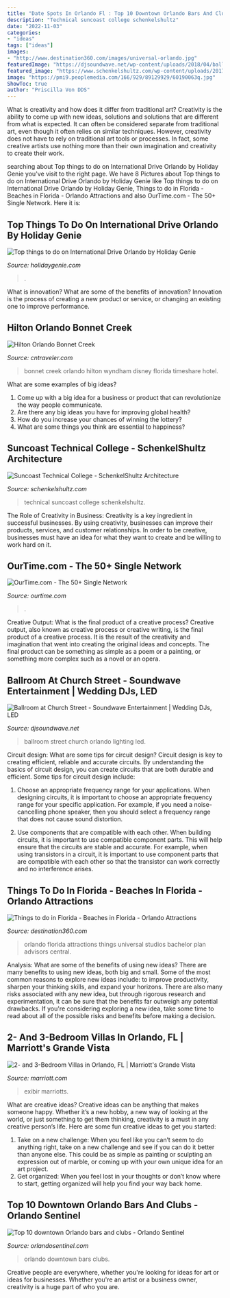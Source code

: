 ```yaml
---
title: "Date Spots In Orlando Fl : Top 10 Downtown Orlando Bars And Clubs"
description: "Technical suncoast college schenkelshultz"
date: "2022-11-03"
categories:
- "ideas"
tags: ["ideas"]
images:
- "http://www.destination360.com/images/universal-orlando.jpg"
featuredImage: "https://djsoundwave.net/wp-content/uploads/2018/04/ballroom-church-street-orlando-29.jpg"
featured_image: "https://www.schenkelshultz.com/wp-content/uploads/2017/12/SchenkelShultz_SuncoastTechCollege_01.jpg"
image: "https://pmi9.peoplemedia.com/166/929/89129929/60190063q.jpg"
ShowToc: true
author: "Priscilla Von DDS"
---
```



What is creativity and how does it differ from traditional art?
Creativity is the ability to come up with new ideas, solutions and solutions that are different from what is expected. It can often be considered separate from traditional art, even though it often relies on similar techniques. However, creativity does not have to rely on traditional art tools or processes. In fact, some creative artists use nothing more than their own imagination and creativity to create their work.

	

		
searching about Top things to do on International Drive Orlando by Holiday Genie you've visit to the right page. We have 8 Pictures about Top things to do on International Drive Orlando by Holiday Genie like Top things to do on International Drive Orlando by Holiday Genie, Things to do in Florida - Beaches in Florida - Orlando Attractions and also OurTime.com - The 50+ Single Network. Here it is:
		
    
## Top Things To Do On International Drive Orlando By Holiday Genie

<img loading=lazy src="https://www.holidaygenie.com/blog/wp-content/uploads/2017/11/orlando-universal-idrive.jpg" onerror="this.onerror=null;this.src='https://tse1.mm.bing.net/th?id=OIP.DjndtM0b5eJKErKaw3hqCQHaEJ&amp;pid=15.1';" alt="Top things to do on International Drive Orlando by Holiday Genie">

_Source: holidaygenie.com_

>. 

	

What is innovation? What are some of the benefits of innovation?
Innovation is the process of creating a new product or service, or changing an existing one to improve performance.

    
## Hilton Orlando Bonnet Creek

<img loading=lazy src="https://media.cntraveler.com/photos/53db03a26dec627b14a12e21/master/pass/hilton-orlando-bonnet-creek-orlando-area-florida-112386-1.jpg" onerror="this.onerror=null;this.src='https://tse1.mm.bing.net/th?id=OIP.V3V_lxXunuyQVe-jpgvyEQHaFj&amp;pid=15.1';" alt="Hilton Orlando Bonnet Creek">

_Source: cntraveler.com_

>bonnet creek orlando hilton wyndham disney florida timeshare hotel. 

	

What are some examples of big ideas?
1. Come up with a big idea for a business or product that can revolutionize the way people communicate.
2. Are there any big ideas you have for improving global health?
3. How do you increase your chances of winning the lottery?
4. What are some things you think are essential to happiness?

    
## Suncoast Technical College - SchenkelShultz Architecture

<img loading=lazy src="https://www.schenkelshultz.com/wp-content/uploads/2017/12/SchenkelShultz_SuncoastTechCollege_01.jpg" onerror="this.onerror=null;this.src='https://tse1.mm.bing.net/th?id=OIP.lry4ovwYr1ei2-sU1RWD8wHaF7&amp;pid=15.1';" alt="Suncoast Technical College - SchenkelShultz Architecture">

_Source: schenkelshultz.com_

>technical suncoast college schenkelshultz. 

	

The Role of Creativity in Business:
Creativity is a key ingredient in successful businesses. By using creativity, businesses can improve their products, services, and customer relationships. In order to be creative, businesses must have an idea for what they want to create and be willing to work hard on it.

    
## OurTime.com - The 50+ Single Network

<img loading=lazy src="https://pmi9.peoplemedia.com/166/929/89129929/60190063q.jpg" onerror="this.onerror=null;this.src='https://tse1.mm.bing.net/th?id=OIP.Xs1LvSzL2cPLTuj28ZT4XwHaHa&amp;pid=15.1';" alt="OurTime.com - The 50+ Single Network">

_Source: ourtime.com_

>. 

	

Creative Output: What is the final product of a creative process?
Creative output, also known as creative process or creative writing, is the final product of a creative process. It is the result of the creativity and imagination that went into creating the original ideas and concepts. The final product can be something as simple as a poem or a painting, or something more complex such as a novel or an opera.

    
## Ballroom At Church Street - Soundwave Entertainment | Wedding DJs, LED

<img loading=lazy src="https://djsoundwave.net/wp-content/uploads/2018/04/ballroom-church-street-orlando-29.jpg" onerror="this.onerror=null;this.src='https://tse1.mm.bing.net/th?id=OIP.jSQ_ELdR7ewmlaR5ONxcWgHaE8&amp;pid=15.1';" alt="Ballroom at Church Street - Soundwave Entertainment | Wedding DJs, LED">

_Source: djsoundwave.net_

>ballroom street church orlando lighting led. 

	

Circuit design: What are some tips for circuit design?
Circuit design is key to creating efficient, reliable and accurate circuits. By understanding the basics of circuit design, you can create circuits that are both durable and efficient. Some tips for circuit design include:
1. Choose an appropriate frequency range for your applications. When designing circuits, it is important to choose an appropriate frequency range for your specific application. For example, if you need a noise-cancelling phone speaker, then you should select a frequency range that does not cause sound distortion.

2. Use components that are compatible with each other. When building circuits, it is important to use compatible component parts. This will help ensure that the circuits are stable and accurate. For example, when using transistors in a circuit, it is important to use component parts that are compatible with each other so that the transistor can work correctly and no interference arises.


    
## Things To Do In Florida - Beaches In Florida - Orlando Attractions

<img loading=lazy src="http://www.destination360.com/images/universal-orlando.jpg" onerror="this.onerror=null;this.src='https://tse2.mm.bing.net/th?id=OIP.923TTyiTErwWjBX8xFKaCAHaCe&amp;pid=15.1';" alt="Things to do in Florida - Beaches in Florida - Orlando Attractions">

_Source: destination360.com_

>orlando florida attractions things universal studios bachelor plan advisors central. 

	

Analysis: What are some of the benefits of using new ideas?
There are many benefits to using new ideas, both big and small. Some of the most common reasons to explore new ideas include: to improve productivity, sharpen your thinking skills, and expand your horizons. There are also many risks associated with any new idea, but through rigorous research and experimentation, it can be sure that the benefits far outweigh any potential drawbacks. If you're considering exploring a new idea, take some time to read about all of the possible risks and benefits before making a decision.

    
## 2- And 3-Bedroom Villas In Orlando, FL | Marriott&#039;s Grande Vista

<img loading=lazy src="https://cache.marriott.com/marriottassets/marriott/MCOGV/mcogv-exterior-0074-hor-feat.jpg" onerror="this.onerror=null;this.src='https://tse1.mm.bing.net/th?id=OIP.oatI7BlDkDosaNG9DZeebAHaC9&amp;pid=15.1';" alt="2- and 3-Bedroom Villas in Orlando, FL | Marriott&#039;s Grande Vista">

_Source: marriott.com_

>exibir marriotts. 

	

What are creative ideas?
Creative ideas can be anything that makes someone happy. Whether it’s a new hobby, a new way of looking at the world, or just something to get them thinking, creativity is a must in any creative person’s life. Here are some fun creative ideas to get you started: 
1. Take on a new challenge: When you feel like you can’t seem to do anything right, take on a new challenge and see if you can do it better than anyone else. This could be as simple as painting or sculpting an expression out of marble, or coming up with your own unique idea for an art project. 
2. Get organized: When you feel lost in your thoughts or don’t know where to start, getting organized will help you find your way back home.

    
## Top 10 Downtown Orlando Bars And Clubs - Orlando Sentinel

<img loading=lazy src="http://www.trbimg.com/img-52617afa/turbine/os-top-10-downtown-orlando-bars" onerror="this.onerror=null;this.src='https://tse1.mm.bing.net/th?id=OIP.PFE3vd6yGMtCdeDKrLjoyQHaFj&amp;pid=15.1';" alt="Top 10 downtown Orlando bars and clubs - Orlando Sentinel">

_Source: orlandosentinel.com_

>orlando downtown bars clubs. 

	

Creative people are everywhere, whether you're looking for ideas for art or ideas for businesses. Whether you're an artist or a business owner, creativity is a huge part of who you are.

